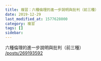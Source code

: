 ```yaml
---
title: 複習：六種倫理的進一步說明與批判（前三種）
date: 2019-12-29
last_modified_at: 1577628000
category: 複習
tags: []
sidebar: 
---
```


<p>六種倫理的進一步說明與批判（前三種）<br/>
<a href="/posts/269193592" target="_blank">/posts/269193592</a></p>
<p> </p>
